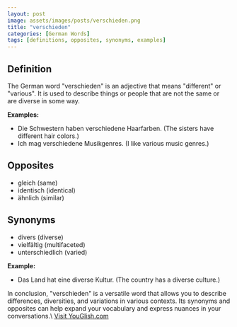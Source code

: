 ```yaml
---
layout: post
image: assets/images/posts/verschieden.png
title: "verschieden"
categories: [German Words]
tags: [definitions, opposites, synonyms, examples]
---
```


## Definition

The German word "verschieden" is an adjective that means "different" or "various". It is used to describe things or people that are not the same or are diverse in some way.

**Examples:**

- Die Schwestern haben verschiedene Haarfarben. (The sisters have different hair colors.)
- Ich mag verschiedene Musikgenres. (I like various music genres.)

## Opposites

- gleich (same)
- identisch (identical)
- ähnlich (similar)

## Synonyms

- divers (diverse)
- vielfältig (multifaceted)
- unterschiedlich (varied)

**Example:**

- Das Land hat eine diverse Kultur. (The country has a diverse culture.)

In conclusion, "verschieden" is a versatile word that allows you to describe differences, diversities, and variations in various contexts. Its synonyms and opposites can help expand your vocabulary and express nuances in your conversations.\ <a id="yg-widget-0" class="youglish-widget" data-query="verschieden" data-lang="german" data-components="8412" data-auto-start="0" data-bkg-color="theme_light" data-title="How%20to%20pronounce%20verschieden%20in%20German"  rel="nofollow" href="https://youglish.com">Visit YouGlish.com</a><script async src="https://youglish.com/public/emb/widget.js" charset="utf-8"></script>